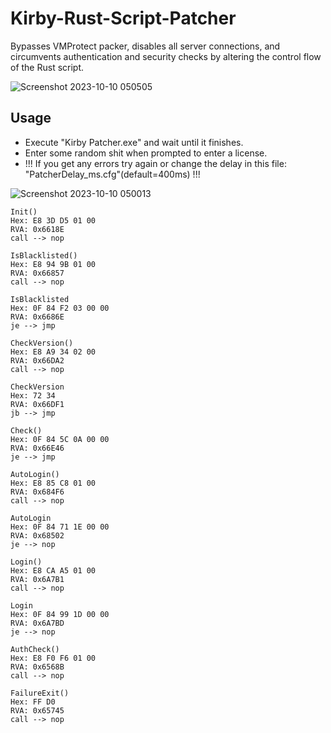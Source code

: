# Kirby-Rust-Script-Patcher
Bypasses VMProtect packer, disables all server connections, and circumvents authentication and security checks by altering the control flow of the Rust script.

![Screenshot 2023-10-10 050505](https://github.com/nevioo1337/Kirby-Rust-Script-Patcher/assets/102999825/9a57eaa2-764e-47b4-b283-231194dbd9db)

## Usage
- Execute "Kirby Patcher.exe" and wait until it finishes.
- Enter some random shit when prompted to enter a license.
- !!! If you get any errors try again or change the delay in this file: "PatcherDelay_ms.cfg"(default=400ms) !!!

![Screenshot 2023-10-10 050013](https://github.com/nevioo1337/Kirby-Rust-Script-Patcher/assets/102999825/1f8d4c96-4a0a-4ee7-a8e9-b152e46db99a)
```
Init()
Hex: E8 3D D5 01 00
RVA: 0x6618E
call --> nop

IsBlacklisted()
Hex: E8 94 9B 01 00
RVA: 0x66857
call --> nop

IsBlacklisted
Hex: 0F 84 F2 03 00 00
RVA: 0x6686E
je --> jmp

CheckVersion()
Hex: E8 A9 34 02 00
RVA: 0x66DA2
call --> nop

CheckVersion
Hex: 72 34
RVA: 0x66DF1
jb --> jmp

Check()
Hex: 0F 84 5C 0A 00 00
RVA: 0x66E46
je --> jmp

AutoLogin()
Hex: E8 85 C8 01 00
RVA: 0x684F6
call --> nop

AutoLogin
Hex: 0F 84 71 1E 00 00
RVA: 0x68502
je --> nop

Login()
Hex: E8 CA A5 01 00
RVA: 0x6A7B1
call --> nop

Login
Hex: 0F 84 99 1D 00 00
RVA: 0x6A7BD
je --> nop

AuthCheck()
Hex: E8 F0 F6 01 00
RVA: 0x6568B
call --> nop

FailureExit()
Hex: FF D0
RVA: 0x65745
call --> nop
```
